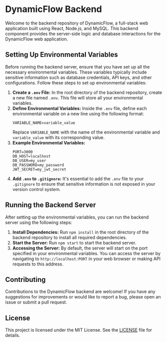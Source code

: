 <!DOCTYPE html>
<html lang="en">
<head>
<meta charset="UTF-8">
<meta name="viewport" content="width=device-width, initial-scale=1.0">
<title>DynamicFlow Backend</title>
</head>
<body>

<h1>DynamicFlow Backend</h1>

<p>Welcome to the backend repository of DynamicFlow, a full-stack web application built using React, Node.js, and MySQL. This backend component provides the server-side logic and database interactions for the DynamicFlow web application.</p>

<h2>Setting Up Environmental Variables</h2>

<p>Before running the backend server, ensure that you have set up all the necessary environmental variables. These variables typically include sensitive information such as database credentials, API keys, and other configurations. Follow these steps to set up environmental variables:</p>

<ol>
  <li><strong>Create a <code>.env</code> File:</strong> In the root directory of the backend repository, create a new file named <code>.env</code>. This file will store all your environmental variables.</li>
  
  <li><strong>Define Environmental Variables:</strong> Inside the <code>.env</code> file, define each environmental variable on a new line using the following format:
    <pre><code>VARIABLE_NAME=variable_value</code></pre>
    Replace <code>VARIABLE_NAME</code> with the name of the environmental variable and <code>variable_value</code> with its corresponding value.</li>

  <li><strong>Example Environmental Variables:</strong>
    <pre><code>PORT=3000
DB_HOST=localhost
DB_USER=my_user
DB_PASSWORD=my_password
JWT_SECRET=my_jwt_secret</code></pre></li>

  <li><strong>Add <code>.env</code> to <code>.gitignore</code>:</strong> It's essential to add the <code>.env</code> file to your <code>.gitignore</code> to ensure that sensitive information is not exposed in your version control system.</li>
</ol>

<h2>Running the Backend Server</h2>

<p>After setting up the environmental variables, you can run the backend server using the following steps:</p>

<ol>
  <li><strong>Install Dependencies:</strong> Run <code>npm install</code> in the root directory of the backend repository to install all required dependencies.</li>
  
  <li><strong>Start the Server:</strong> Run <code>npm start</code> to start the backend server.</li>

  <li><strong>Accessing the Server:</strong> By default, the server will start on the port specified in your environmental variables. You can access the server by navigating to <code>http://localhost:PORT</code> in your web browser or making API requests to this address.</li>
</ol>

<h2>Contributing</h2>

<p>Contributions to the DynamicFlow backend are welcome! If you have any suggestions for improvements or would like to report a bug, please open an issue or submit a pull request.</p>

<h2>License</h2>

<p>This project is licensed under the MIT License. See the <a href="LICENSE">LICENSE</a> file for details.</p>

</body>
</html>

